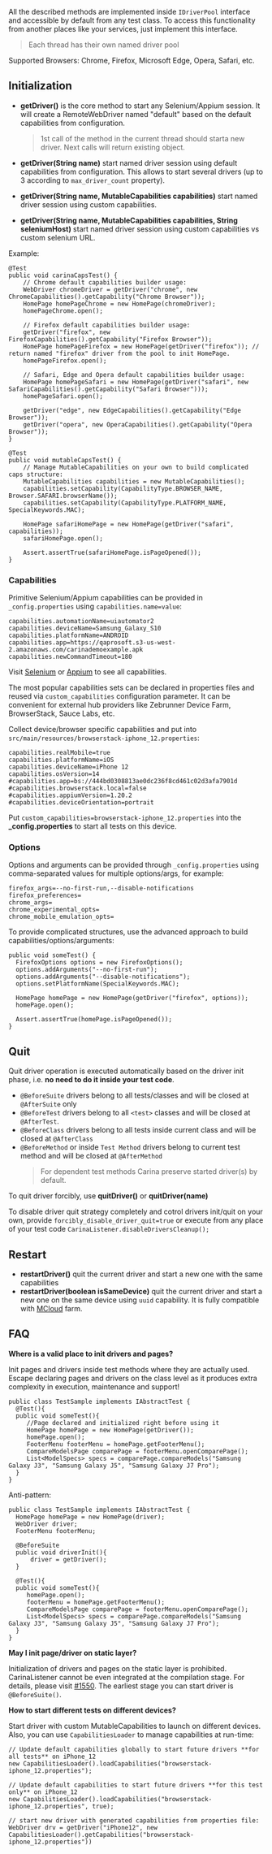 All the described methods are implemented inside `IDriverPool` interface and accessible by default from any test class. 
To access this functionality from another places like your services, just implement this interface.

> Each thread has their own named driver pool

Supported Browsers: Chrome, Firefox, Microsoft Edge, Opera, Safari, etc.

## Initialization

* **getDriver()** is the core method to start any Selenium/Appium session. It will create a RemoteWebDriver named "default" based on the default capabilities from configuration.
  > 1st call of the method in the current thread should starta  new driver. Next calls will return existing object.

* **getDriver(String name)** start named driver session using default capabilities from configuration. This allows to start several drivers (up to 3 according to `max_driver_count` property).

* **getDriver(String name, MutableCapabilities capabilities)** start named driver session using custom capabilities.

* **getDriver(String name, MutableCapabilities capabilities, String seleniumHost)** start named driver session using custom capabilities vs custom selenium URL.

Example:
```
@Test
public void carinaCapsTest() {
    // Chrome default capabilities builder usage:
    WebDriver chromeDriver = getDriver("chrome", new ChromeCapabilities().getCapability("Chrome Browser"));
    HomePage homePageChrome = new HomePage(chromeDriver);
    homePageChrome.open();

    // Firefox default capabilities builder usage:
    getDriver("firefox", new FirefoxCapabilities().getCapability("Firefox Browser"));
    HomePage homePageFirefox = new HomePage(getDriver("firefox")); // return named "firefox" driver from the pool to init HomePage.
    homePageFirefox.open();

    // Safari, Edge and Opera default capabilities builder usage:
    HomePage homePageSafari = new HomePage(getDriver("safari", new SafariCapabilities().getCapability("Safari Browser")));
    homePageSafari.open();
    
    getDriver("edge", new EdgeCapabilities().getCapability("Edge Browser"));
    getDriver("opera", new OperaCapabilities().getCapability("Opera Browser"));
}

@Test
public void mutableCapsTest() {
    // Manage MutableCapabilities on your own to build complicated caps structure:
    MutableCapabilities capabilities = new MutableCapabilities();
    capabilities.setCapability(CapabilityType.BROWSER_NAME, Browser.SAFARI.browserName());
    capabilities.setCapability(CapabilityType.PLATFORM_NAME, SpecialKeywords.MAC);

    HomePage safariHomePage = new HomePage(getDriver("safari", capabilities));
    safariHomePage.open();

    Assert.assertTrue(safariHomePage.isPageOpened());
}
```

### Capabilities 

Primitive Selenium/Appium capabilities can be provided in `_config.properties` using `capabilities.name=value`:
```
capabilities.automationName=uiautomator2
capabilities.deviceName=Samsung_Galaxy_S10
capabilities.platformName=ANDROID
capabilities.app=https://qaprosoft.s3-us-west-2.amazonaws.com/carinademoexample.apk
capabilities.newCommandTimeout=180
```

Visit [Selenium](https://www.selenium.dev/documentation/legacy/desired_capabilities/) or [Appium](https://appium.io/docs/en/writing-running-appium/caps/) to see all capabilities.

The most popular capabilities sets can be declared in properties files and reused via `custom_capabilities` configuration parameter.
It can be convenient for external hub providers like Zebrunner Device Farm, BrowserStack, Sauce Labs, etc.

Collect device/browser specific capabilities and put into `src/main/resources/browserstack-iphone_12.properties`:

```
capabilities.realMobile=true
capabilities.platformName=iOS
capabilities.deviceName=iPhone 12
capabilities.osVersion=14
#capabilities.app=bs://444bd0308813ae0dc236f8cd461c02d3afa7901d
#capabilities.browserstack.local=false
#capabilities.appiumVersion=1.20.2
#capabilities.deviceOrientation=portrait
```

Put `custom_capabilities=browserstack-iphone_12.properties` into the **_config.properties** to start all tests on this device.

### Options 

Options and arguments can be provided through `_config.properties` using comma-separated values for multiple options/args, for example:
```
firefox_args=--no-first-run,--disable-notifications
firefox_preferences=
chrome_args=
chrome_experimental_opts=
chrome_mobile_emulation_opts=
```

To provide complicated structures, use the advanced approach to build capabilities/options/arguments:
```
public void someTest() {
  FirefoxOptions options = new FirefoxOptions();
  options.addArguments("--no-first-run");
  options.addArguments("--disable-notifications");
  options.setPlatformName(SpecialKeywords.MAC);

  HomePage homePage = new HomePage(getDriver("firefox", options));
  homePage.open();

  Assert.assertTrue(homePage.isPageOpened());
}
```

## Quit
Quit driver operation is executed automatically based on the driver init phase, i.e. **no need to do it inside your test code**.

* `@BeforeSuite` drivers belong to all tests/classes and will be closed at `@AfterSuite` only
* `@BeforeTest` drivers belong to all `<test>` classes and will be closed at `@AfterTest`.
* `@BeforeClass` drivers belong to all tests inside current class and will be closed at `@AfterClass`
* `@BeforeMethod` or inside `Test Method` drivers belong to current test method and will be closed at `@AfterMethod`
  > For dependent test methods Carina preserve started driver(s) by default.

To quit driver forcibly, use **quitDriver()** or **quitDriver(name)**

To disable driver quit strategy completely and cotrol drivers init/quit on your own, provide `forcibly_disable_driver_quit=true` or execute from any place of your test code `CarinaListener.disableDriversCleanup();`

## Restart
* **restartDriver()** quit the current driver and start a new one with the same capabilities
* **restartDriver(boolean isSameDevice)** quit the current driver and start a new one on the same device using `uuid` capability. It is fully compatible with [MCloud](https://github.com/zebrunner/mcloud) farm.

## FAQ

**Where is a valid place to init drivers and pages?**

Init pages and drivers inside test methods where they are actually used. Escape declaring pages and drivers on the class level as it produces extra complexity in execution, maintenance and support!
```
public class TestSample implements IAbstractTest {
  @Test(){
  public void someTest(){
     //Page declared and initialized right before using it
     HomePage homePage = new HomePage(getDriver());
     homePage.open();
     FooterMenu footerMenu = homePage.getFooterMenu();
     CompareModelsPage comparePage = footerMenu.openComparePage();
     List<ModelSpecs> specs = comparePage.compareModels("Samsung Galaxy J3", "Samsung Galaxy J5", "Samsung Galaxy J7 Pro");
  }
}
```

Anti-pattern:
```
public class TestSample implements IAbstractTest {
  HomePage homePage = new HomePage(driver);
  WebDriver driver;
  FooterMenu footerMenu;
  
  @BeforeSuite
  public void driverInit(){
      driver = getDriver();
  }
  
  @Test(){
  public void someTest(){
     homePage.open();
     footerMenu = homePage.getFooterMenu();
     CompareModelsPage comparePage = footerMenu.openComparePage();
     List<ModelSpecs> specs = comparePage.compareModels("Samsung Galaxy J3", "Samsung Galaxy J5", "Samsung Galaxy J7 Pro");
  }
}
```

**May I init page/driver on static layer?**

Initialization of drivers and pages on the static layer is prohibited. CarinaListener cannot be even integrated at the compilation stage. For details, please visit [#1550](https://github.com/zebrunner/carina/issues/1550).
The earliest stage you can start driver is `@BeforeSuite()`.

**How to start different tests on different devices?**

Start driver with custom MutableCapabilities to launch on different devices. Also, you can use `CapabilitiesLoader` to manage capabilities at run-time:

```
// Update default capabilities globally to start future drivers **for all tests** on iPhone_12 
new CapabilitiesLoader().loadCapabilities("browserstack-iphone_12.properties");

// Update default capabilities to start future drivers **for this test only** on iPhone_12 
new CapabilitiesLoader().loadCapabilities("browserstack-iphone_12.properties", true);

// start new driver with generated capabilities from properties file:
WebDriver drv = getDriver("iPhone12", new CapabilitiesLoader().getCapabilities("browserstack-iphone_12.properties"))
```

